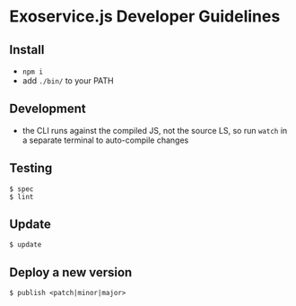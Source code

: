 # Exoservice.js Developer Guidelines

## Install

* `npm i`
* add `./bin/` to your PATH


## Development

* the CLI runs against the compiled JS, not the source LS,
  so run `watch` in a separate terminal to auto-compile changes


## Testing

```
$ spec
$ lint
```

## Update

```
$ update
```


## Deploy a new version

```
$ publish <patch|minor|major>
```
